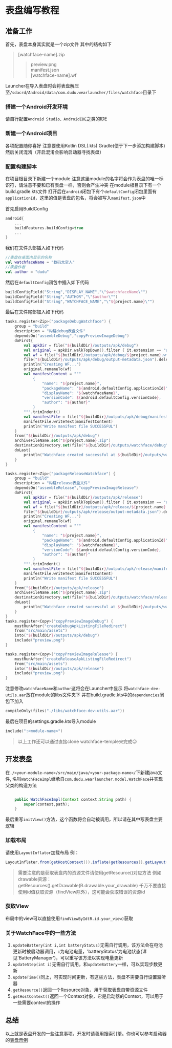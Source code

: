 # 表盘编写教程

## 准备工作
首先，表盘本身其实就是一个zip文件
其中的结构如下
> [watchface-name].zip
>> preview.png\
>> manifest.json\
>> [watchface-name].wf


Launcher在导入表盘时会将表盘解压至`/sdacrd/Android/data/com.dudu.wearlauncher/files/watchface`目录下
### 搭建一个Android开发环境
请自行配置`Android Studio、AndroidIDE`之类的IDE
### 新建一个Android项目
各项配置随你喜好
注意要使用Kotlin DSL(.kts) Gradle(便于下一步添加构建脚本)
然后关闭混淆（开启混淆会影响启动器寻找表盘）
### 配置构建脚本
在项目根目录下新建一个module
注意这里module的名字将会作为表盘的唯一标识符，请注意不要和已有表盘一样，否则会产生冲突
在module根目录下有一个build.gradle.kts文件
打开后在`android`闭包下有个`defaultConfig`闭包里面有`applicationId`，这里的值是表盘的包名，将会被写入`manifest.json`中

首先启用BuildConfig
```kotlin
android{
    ...
    buildFeatures.buildConfig=true
    ...
}
```
我们在文件头部插入如下代码
```kotlin
//表盘在桌面内显示的名称
val watchfaceName = "数码太空人"
//表盘作者
val author = "dudu"
```
然后在`defaultConfig`闭包中插入如下代码
```kotlin
buildConfigField("String","DISPLAY_NAME","\"$watchfaceName\"")
buildConfigField("String","AUTHOR","\"$author\"")
buildConfigField("String","WATCHFACE_NAME","\"${project.name}\"")
```
最后在文件尾部加入如下代码
```kotlin
tasks.register<Zip>("packageDebugWatchface") {
    group = "build"
    description = "构建debug表盘文件"
    dependsOn("assembleDebug","copyPreviewImageDebug")
    doFirst{
        val apkDir = file("${buildDir}/outputs/apk/debug")
        val original = apkDir.walkTopDown().filter { it.extension == "apk" }.toList().get(0);
        val wf = file("${buildDir}/outputs/apk/debug/${project.name}.wf")
        file("${buildDir}/outputs/apk/debug/output-metadata.json").delete()
        println("Creating WF...")
        original.renameTo(wf)
        val manifestContent = """
            {
                "name": "${project.name}",
                "packageName": "${android.defaultConfig.applicationId}",
                "displayName": "${watchfaceName}",
                "versionCode": ${android.defaultConfig.versionCode},
                "author": "${author}"
            }
        """.trimIndent()
        val manifestFile = file("${buildDir}/outputs/apk/debug/manifest.json")
        manifestFile.writeText(manifestContent)
        println("Write manifest file SUCCESSFUL")
    }
    from("${buildDir}/outputs/apk/debug")
    archiveFileName.set("${project.name}.zip")
    destinationDirectory.set(file("${buildDir}/outputs/watchface/debug"))
    doLast{
        println("Watchface created successful at ${buildDir}/outputs/watchface/debug/${project.name}.zip !")
    }
}

tasks.register<Zip>("packageReleaseWatchface") {
    group = "build"
    description = "构建release表盘文件"
    dependsOn("assembleRelease","copyPreviewImageRelease")
    doFirst{
        val apkDir = file("${buildDir}/outputs/apk/release")
        val original = apkDir.walkTopDown().filter { it.extension == "apk" }.toList().get(0);
        val wf = file("${buildDir}/outputs/apk/release/${project.name}.wf")
        file("${buildDir}/outputs/apk/release/output-metadata.json").delete()
        println("Creating WF...")
        original.renameTo(wf)
        val manifestContent = """
            {
                "name": "${project.name}",
                "packageName": "${android.defaultConfig.applicationId}",
                "displayName": "${watchfaceName}",
                "versionCode": ${android.defaultConfig.versionCode},
                "author": "${author}"
            }
        """.trimIndent()
        val manifestFile = file("${buildDir}/outputs/apk/release/manifest.json")
        manifestFile.writeText(manifestContent)
        println("Write manifest file SUCCESSFUL")
    }
    from("${buildDir}/outputs/apk/release")
    archiveFileName.set("${project.name}.zip")
    destinationDirectory.set(file("${buildDir}/outputs/watchface/release"))
    doLast{
        println("Watchface created successful at ${buildDir}/outputs/watchface/release/${project.name}.zip !")
    }
}
tasks.register<Copy>("copyPreviewImageDebug") {
    mustRunAfter("createDebugApkListingFileRedirect")
    from("src/main/assets")
    into("${buildDir}/outputs/apk/debug")
    include("preview.png")
}

tasks.register<Copy>("copyPreviewImageRelease") {
    mustRunAfter("createReleaseApkListingFileRedirect")
    from("src/main/assets")
    into("${buildDir}/outputs/apk/release")
    include("preview.png")
}

```
注意修改`watchfaceName`和`author`这将会在Launcher中显示
将`watchface-dev-utils.aar`放在module的libs文件夹下
并在build.gradle.kts中的`dependencies`闭包下加入
```kotlin
compileOnly(files("./libs/watchface-dev-utils.aar"))
```

最后在项目的settings.gradle.kts导入module
```kotlin
include(":<module-name>")
```
> 以上工作还可以通过直接clone watchface-temple来完成😉

## 开发表盘
在`./<your-module-name>/src/main/java/<your-package-name>/`下新建java文件,
名叫`WatchFaceImpl`继承自`com.dudu.wearlauncher.model.WatchFace`并实现父类的构造方法
```java

    public WatchFaceImpl(Context context,String path) {
        super(context,path);
    }

```
最后重写`initView()`方法，这个函数将会自动被调用，所以请在其中写表盘主要逻辑
### 加载布局
请使用`LayoutInflator`加载布局
例：
```java
LayoutInflater.from(getHostContext()).inflate(getResources().getLayout(R.layout.layout_main), this);
```
> 需要注意的是获取表盘内的资源文件请使用getResource()对应方法
> 例如drawable资源：getResources().getDrawable(R.drawable.your_drawable)
> 千万不要直接使用id值获取资源（findView除外），这可能会获取错误的资源id
### 获取View
布局中的view可以直接使用`findViewById(R.id.your_view)`获取

### 关于WatchFace中的一些方法
1. `updateBattery(int i,int batteryStatus)`无需自行调用，该方法会在电池更新时被启动器调用，`i`为电池电量，'batteryStatus'为电池状态(详见'BatteryManager')，可以重写该方法以实现电量更新
2. `updateStep(int i)`无需自行调用，和`updateBattery`一样，可以实现步数更新
3. `updateTime()`同上，可实现时间更新，有这些方法，表盘不需要自行设置监听器
4. `getResource()`返回一个Resource对象，用于获取表盘自带资源文件
5. `getHostContext()`返回一个Context对象，它是启动器的Context，可以用于一些需要context的操作

## 总结
以上就是表盘开发的一些注意事项，开发时请善用搜索引擎。你也可以参考启动器的[表盘示例](https://github.com/dudu-Dev0/Lunch/tree/main/watchface-example/src/main/java/com/dudu/watchface/example)
